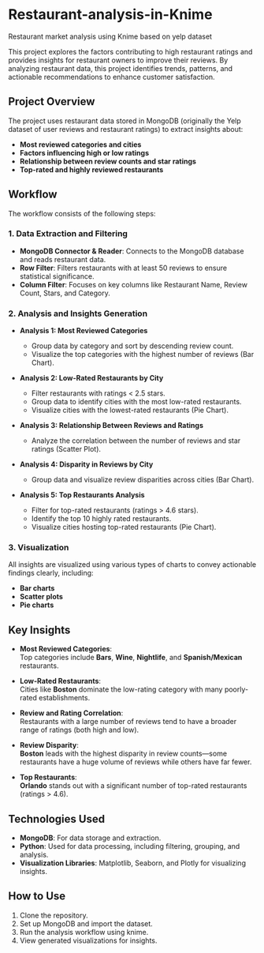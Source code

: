 # Restaurant-analysis-in-Knime
Restaurant market analysis using Knime based on yelp dataset

This project explores the factors contributing to high restaurant ratings and provides insights for restaurant owners to improve their reviews. By analyzing restaurant data, this project identifies trends, patterns, and actionable recommendations to enhance customer satisfaction.

## Project Overview

The project uses restaurant data stored in MongoDB (originally the Yelp dataset of user reviews and restaurant ratings) to extract insights about:

- **Most reviewed categories and cities**
- **Factors influencing high or low ratings**
- **Relationship between review counts and star ratings**
- **Top-rated and highly reviewed restaurants**

## Workflow

The workflow consists of the following steps:

### 1. Data Extraction and Filtering

- **MongoDB Connector & Reader**: Connects to the MongoDB database and reads restaurant data.
- **Row Filter**: Filters restaurants with at least 50 reviews to ensure statistical significance.
- **Column Filter**: Focuses on key columns like Restaurant Name, Review Count, Stars, and Category.

### 2. Analysis and Insights Generation

- **Analysis 1: Most Reviewed Categories**
  - Group data by category and sort by descending review count.
  - Visualize the top categories with the highest number of reviews (Bar Chart).
  
- **Analysis 2: Low-Rated Restaurants by City**
  - Filter restaurants with ratings < 2.5 stars.
  - Group data to identify cities with the most low-rated restaurants.
  - Visualize cities with the lowest-rated restaurants (Pie Chart).
  
- **Analysis 3: Relationship Between Reviews and Ratings**
  - Analyze the correlation between the number of reviews and star ratings (Scatter Plot).
  
- **Analysis 4: Disparity in Reviews by City**
  - Group data and visualize review disparities across cities (Bar Chart).
  
- **Analysis 5: Top Restaurants Analysis**
  - Filter for top-rated restaurants (ratings > 4.6 stars).
  - Identify the top 10 highly rated restaurants.
  - Visualize cities hosting top-rated restaurants (Pie Chart).

### 3. Visualization

All insights are visualized using various types of charts to convey actionable findings clearly, including:
- **Bar charts**
- **Scatter plots**
- **Pie charts**

## Key Insights

- **Most Reviewed Categories**:  
  Top categories include **Bars**, **Wine**, **Nightlife**, and **Spanish/Mexican** restaurants.
  
- **Low-Rated Restaurants**:  
  Cities like **Boston** dominate the low-rating category with many poorly-rated establishments.
  
- **Review and Rating Correlation**:  
  Restaurants with a large number of reviews tend to have a broader range of ratings (both high and low).
  
- **Review Disparity**:  
  **Boston** leads with the highest disparity in review counts—some restaurants have a huge volume of reviews while others have far fewer.
  
- **Top Restaurants**:  
  **Orlando** stands out with a significant number of top-rated restaurants (ratings > 4.6).

## Technologies Used

- **MongoDB**: For data storage and extraction.
- **Python**: Used for data processing, including filtering, grouping, and analysis.
- **Visualization Libraries**: Matplotlib, Seaborn, and Plotly for visualizing insights.

## How to Use

1. Clone the repository.
2. Set up MongoDB and import the dataset.
3. Run the analysis workflow using knime.
4. View generated visualizations for insights.
